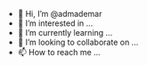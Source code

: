 - 👋 Hi, I’m @admademar
- 👀 I’m interested in ...
- 🌱 I’m currently learning ...
- 💞️ I’m looking to collaborate on ...
- 📫 How to reach me ...

<!---
admademar/admademar is a ✨ special ✨ repository because its `README.md` (this file) appears on your GitHub profile.
You can click the Preview link to take a look at your changes.
--->
